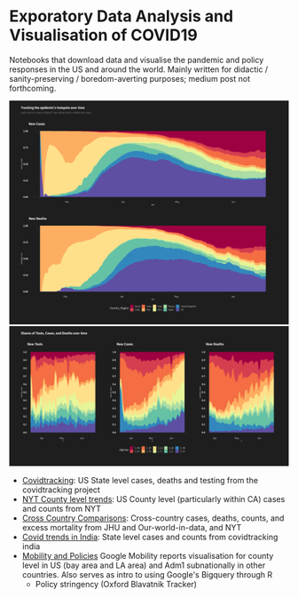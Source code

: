 # Exporatory Data Analysis and Visualisation of COVID19

Notebooks that download data and visualise the pandemic and policy
responses in the US and around the world. Mainly written for didactic / sanity-preserving / boredom-averting purposes; medium post not forthcoming.

![](https://raw.githubusercontent.com/apoorvalal/covidviz/master/carpet_plot_xc.png)
![](https://raw.githubusercontent.com/apoorvalal/covidviz/master/state_carpet.png)

+ [Covidtracking](covidtracking_eda.ipynb): US State level cases, deaths and testing from the covidtracking project
+ [NYT County level trends](state_county_ts_viz.ipynb): US County level (particularly within CA) cases and counts from NYT
+ [Cross Country Comparisons](cross_country_comparisons.ipynb): Cross-country cases, deaths, counts, and excess mortality from JHU and Our-world-in-data, and NYT
+ [Covid trends in India](India_eda.ipynb): State level cases and counts from covidtracking india
+ [Mobility and Policies](mobility_and_policies.ipynb) Google Mobility reports visualisation for county level in US (bay area and LA area) and Adm1 subnationally in other countries. Also serves as intro to using Google's Bigquery through R
  + Policy stringency (Oxford Blavatnik Tracker)



